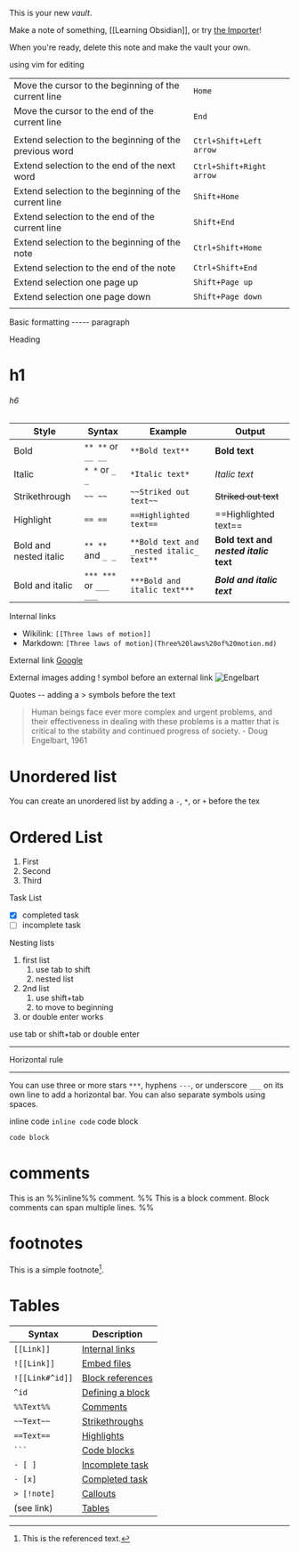 This is your new *vault*.

Make a note of something, [[Learning Obsidian]], or try [the Importer](https://help.obsidian.md/Plugins/Importer)!

When you're ready, delete this note and make the vault your own.

using vim for editing

|                                                        |                          |
| ------------------------------------------------------ | ------------------------ |
| Move the cursor to the beginning of the current line   | `Home`                   |
| Move the cursor to the end of the current line         | `End`                    |
|                                                        |                          |
| Extend selection to the beginning of the previous word | `Ctrl+Shift+Left arrow`  |
| Extend selection to the end of the next word           | `Ctrl+Shift+Right arrow` |
| Extend selection to the beginning of the current line  | `Shift+Home`             |
| Extend selection to the end of the current line        | `Shift+End`              |
| Extend selection to the beginning of the note          | `Ctrl+Shift+Home`        |
| Extend selection to the end of the note                | `Ctrl+Shift+End`         |
| Extend selection one page up                           | `Shift+Page up`          |
| Extend selection one page down                         | `Shift+Page down`        |
|                                                        |                          |
Basic formatting -----
paragraph

Heading
# h1
###### h6

|Style|Syntax|Example|Output|
|---|---|---|---|
|Bold|`** **` or `__ __`|`**Bold text**`|**Bold text**|
|Italic|`* *` or `_ _`|`*Italic text*`|_Italic text_|
|Strikethrough|`~~ ~~`|`~~Striked out text~~`|~~Striked out text~~|
|Highlight|`== ==`|`==Highlighted text==`|==Highlighted text==|
|Bold and nested italic|`** **` and `_ _`|`**Bold text and _nested italic_ text**`|**Bold text and _nested italic_ text**|
|Bold and italic|`*** ***` or `___ ___`|`***Bold and italic text***`|**_Bold and italic text_**|

Internal links
- Wikilink: `[[Three laws of motion]]`
- Markdown: `[Three laws of motion](Three%20laws%20of%20motion.md)`

External link
[Google](https://www.google.com)

External images 
adding ! symbol before an external link 
![Engelbart](https://history-computer.com/ModernComputer/Basis/images/Engelbart.jpg)

Quotes --
adding a > symbols before the text 
> Human beings face ever more complex and urgent problems, and their effectiveness in dealing with these problems is a matter that is critical to the stability and continued progress of society. 
> \- Doug Engelbart, 1961

# Unordered list
You can create an unordered list by adding a `-`, `*`, or `+` before the tex

# Ordered List 
1. First 
2. Second
3. Third

Task List 
- [x] completed task
- [ ] incomplete task

Nesting lists
1. first list 
	1. use tab to shift
	2. nested list 
2. 2nd list 
	1. use shift+tab
	2. to move to beginning
3. or double enter works 

use tab or shift+tab or double enter

 ---
Horizontal rule
***
You can use three or more stars `***`, hyphens `---`, or underscore `___` on its own line to add a horizontal bar. You can also separate symbols using spaces.

inline code ` inline code `
code block 
```js
code block
```

# comments 
This is an %%inline%% comment. 
%%
This is a block comment. Block comments can span multiple lines. 
%%

# footnotes
This is a simple footnote[^1]. 
[^1]: This is the referenced text.
[^2]: Add 2 spaces at the start of each new line. This lets you write footnotes that span multiple lines. 
[^note]: Named footnotes still appear as numbers, but can make it easier to identify and link references.
You can also use inline footnotes. ^[This is an inline footnote.]
# Tables 

| Syntax          | Description                                                                                                               |
| --------------- | ------------------------------------------------------------------------------------------------------------------------- |
| `[[Link]]`      | [Internal links](https://help.obsidian.md/Linking+notes+and+files/Internal+links)                                         |
| `![[Link]]`     | [Embed files](https://help.obsidian.md/Linking+notes+and+files/Embed+files)                                               |
| `![[Link#^id]]` | [Block references](https://help.obsidian.md/Linking+notes+and+files/Internal+links#Link%20to%20a%20block%20in%20a%20note) |
| `^id`           | [Defining a block](https://help.obsidian.md/Linking+notes+and+files/Internal+links#Link%20to%20a%20block%20in%20a%20note) |
| `%%Text%%`      | [Comments](https://help.obsidian.md/Editing+and+formatting/Basic+formatting+syntax#Comments)                              |
| `~~Text~~`      | [Strikethroughs](https://help.obsidian.md/Editing+and+formatting/Basic+formatting+syntax#Styling%20text)                  |
| `==Text==`      | [Highlights](https://help.obsidian.md/Editing+and+formatting/Basic+formatting+syntax#Styling%20text)                      |
| ` ``` `         | [Code blocks](https://help.obsidian.md/Editing+and+formatting/Basic+formatting+syntax#Code%20blocks)                      |
| `- [ ]`         | [Incomplete task](https://help.obsidian.md/Editing+and+formatting/Basic+formatting+syntax#Task%20lists)                   |
| `- [x]`         | [Completed task](https://help.obsidian.md/Editing+and+formatting/Basic+formatting+syntax#Task%20lists)                    |
| `> [!note]`     | [Callouts](https://help.obsidian.md/Editing+and+formatting/Callouts)                                                      |
| (see link)      | [Tables](https://help.obsidian.md/Editing+and+formatting/Advanced+formatting+syntax#Tables)                               |

